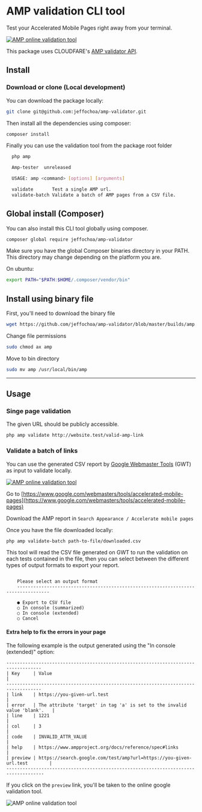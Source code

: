# AMP validation CLI tool

Test your Accelerated Mobile Pages right away from your terminal.

[![AMP online validation tool](https://raw.githubusercontent.com/jeffochoa/amp-validator/master/docs/validation-video.jpg)](https://www.ampproject.org/docs/fundamentals/validate)

This package uses CLOUDFARE's [AMP validator API](https://blog.cloudflare.com/amp-validator-api/).

## Install

### Download or clone (Local development)

You can download the package locally:

```bash
git clone git@github.com:jeffochoa/amp-validator.git
```

Then install all the dependencies using composer:

```bash
composer install
```

Finally you can use the validation tool from the package root folder

```bash
  php amp

  Amp-tester  unreleased

  USAGE: amp <command> [options] [arguments]

  validate       Test a single AMP url.
  validate-batch Validate a batch of AMP pages from a CSV file.
```

## Global install (Composer)

You can also install this CLI tool globally using composer.

```bash
composer global require jeffochoa/amp-validator
```

Make sure you have the global Composer binaries directory in your PATH. This directory may change depending on the platform you are.

On ubuntu:

```bash
export PATH="$PATH:$HOME/.composer/vendor/bin"
```

## Install using binary file

First, you'll need to download the binary file

```bash
wget https://github.com/jeffochoa/amp-validator/blob/master/builds/amp.phar -O amp
```

Change file permissions

```bash
sudo chmod ax amp
```

Move to bin directory

```bash
sudo mv amp /usr/local/bin/amp
```

---

## Usage

### Singe page validation

The given URL should be publicly accessible.

```bash
php amp validate http://website.test/valid-amp-link
```

### Validate a batch of links

You can use the generated CSV report by [Google Webmaster Tools](https://www.google.com/webmasters/tools/home) (GWT) as input to validate locally.

[![AMP online validation tool](https://raw.githubusercontent.com/jeffochoa/amp-validator/master/docs/csv-download.png)](https://www.google.com/webmasters/tools/accelerated-mobile-pages)

Go to [https://www.google.com/webmasters/tools/accelerated-mobile-pages](https://www.google.com/webmasters/tools/accelerated-mobile-pages)

Download the AMP report in `Search Appearance / Accelerate mobile pages`

Once you have the file downloaded locally:

```bash
php amp validate-batch path-to-file/downloaded.csv
```

This tool will read the CSV file generated on GWT to run the validation on each tests contained in the file, then you can select between the different types of output formats to export your report.

```text

    Please select an output format
    ----------------------------------------------------------------------------------

    ● Export to CSV file
    ○ In console (summarized)
    ○ In console (extended)
    ○ Cancel
```

#### Extra help to fix the errors in your page
The following example is the output generated using the "In console (extended)" option:

```text
-----------------------------------------------------------------------------------
| Key     | Value                                                                    |
-----------------------------------------------------------------------------------
| link    | https://you-given-url.test                                               |
| error   | The attribute 'target' in tag 'a' is set to the invalid value 'blank'.   |
| line    | 1221                                                                     |
| col     | 3                                                                        |
| code    | INVALID_ATTR_VALUE                                                       |
| help    | https://www.ampproject.org/docs/reference/spec#links                     |
| preview | https://search.google.com/test/amp?url=https://you-given-url.test        |
------------------------------------------------------------------------------------
```

If you click on the `preview` link, you'll be taken to the online google validation tool.

![AMP online validation tool](https://raw.githubusercontent.com/jeffochoa/amp-validator/master/docs/test-online.jpg)

